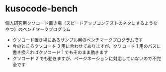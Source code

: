 # kusocode-bench

個人研究用クソコード置き場（スピードアップコンテストのネタにするようなやつ）のベンチマークプログラム

- クソコード置き場にあるサンプル用のベンチマークプログラムです
- 今のところクソコード 3 用に合わせてありますが、クソコード 1 用のパスに書き換えればクソコード 1 でもそのまま動きます
- クソコード 2 でも動きますが、ページネーションに対応していないので不完全です